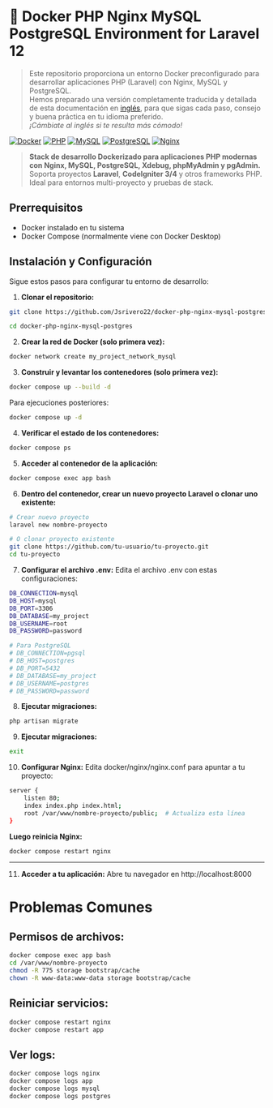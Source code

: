 # 🚀 Docker PHP Nginx MySQL PostgreSQL Environment for Laravel 12

> Este repositorio proporciona un entorno Docker preconfigurado para desarrollar aplicaciones PHP (Laravel) con Nginx, MySQL y PostgreSQL.  
> Hemos preparado una versión completamente traducida y detallada de esta documentación en [inglés](./Readme.md), para que sigas cada paso, consejo y buena práctica en tu idioma preferido.  
> _¡Cámbiate al inglés si te resulta más cómodo!_

[![Docker](https://img.shields.io/badge/Docker-20.10%2B-blue?logo=docker)](https://www.docker.com/)
[![PHP](https://img.shields.io/badge/PHP-8.4-purple?logo=php)](https://php.net/)
[![MySQL](https://img.shields.io/badge/MySQL-8.0-orange?logo=mysql)](https://mysql.com/)
[![PostgreSQL](https://img.shields.io/badge/PostgreSQL-16-blue?logo=postgresql)](https://postgresql.org/)
[![Nginx](https://img.shields.io/badge/Nginx-1.28-green?logo=nginx)](https://nginx.org/)

> **Stack de desarrollo Dockerizado para aplicaciones PHP modernas con Nginx, MySQL, PostgreSQL, Xdebug, phpMyAdmin y pgAdmin.**  
> Soporta proyectos **Laravel**, **CodeIgniter 3/4** y otros frameworks PHP. Ideal para entornos multi-proyecto y pruebas de stack.


## Prerrequisitos
- Docker instalado en tu sistema
- Docker Compose (normalmente viene con Docker Desktop)

## Instalación y Configuración

Sigue estos pasos para configurar tu entorno de desarrollo:
1. **Clonar el repositorio:**

```bash
git clone https://github.com/Jsrivero22/docker-php-nginx-mysql-postgres.git
```
```bash
cd docker-php-nginx-mysql-postgres
```

2. **Crear la red de Docker (solo primera vez):**
```bash
docker network create my_project_network_mysql
```

3. **Construir y levantar los contenedores (solo primera vez):**
```bash
docker compose up --build -d
```
Para ejecuciones posteriores:
```bash
docker compose up -d
```

4. **Verificar el estado de los contenedores:**
```bash
docker compose ps
```

5. **Acceder al contenedor de la aplicación:**
```bash
docker compose exec app bash
```

6. **Dentro del contenedor, crear un nuevo proyecto Laravel o clonar uno existente:**
```bash
# Crear nuevo proyecto
laravel new nombre-proyecto

# O clonar proyecto existente
git clone https://github.com/tu-usuario/tu-proyecto.git
cd tu-proyecto
```

7. **Configurar el archivo .env:**
Edita el archivo .env con estas configuraciones:

```bash
DB_CONNECTION=mysql
DB_HOST=mysql
DB_PORT=3306
DB_DATABASE=my_project
DB_USERNAME=root
DB_PASSWORD=password

# Para PostgreSQL
# DB_CONNECTION=pgsql
# DB_HOST=postgres
# DB_PORT=5432
# DB_DATABASE=my_project
# DB_USERNAME=postgres
# DB_PASSWORD=password
```

8. **Ejecutar migraciones:**
```bash
php artisan migrate
```

9. **Ejecutar migraciones:**
```bash
exit
```

10. **Configurar Nginx:**
Edita docker/nginx/nginx.conf para apuntar a tu proyecto:

```bash
server {
    listen 80;
    index index.php index.html;
    root /var/www/nombre-proyecto/public;  # Actualiza esta línea
}
```

**Luego reinicia Nginx:**
```bash
docker compose restart nginx
```

---

11. **Acceder a tu aplicación:**
Abre tu navegador en http://localhost:8000

# Problemas Comunes

## Permisos de archivos:
```bash
docker compose exec app bash
cd /var/www/nombre-proyecto
chmod -R 775 storage bootstrap/cache
chown -R www-data:www-data storage bootstrap/cache
```

## Reiniciar servicios:
```bash
docker compose restart nginx
docker compose restart app
```

## Ver logs:
```bash
docker compose logs nginx
docker compose logs app
docker compose logs mysql
docker compose logs postgres
```
